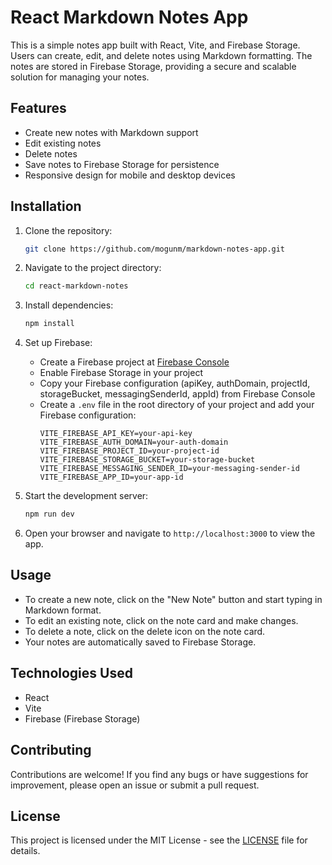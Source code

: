 # React Markdown Notes App

This is a simple notes app built with React, Vite, and Firebase Storage. Users can create, edit, and delete notes using Markdown formatting. The notes are stored in Firebase Storage, providing a secure and scalable solution for managing your notes.

## Features

- Create new notes with Markdown support
- Edit existing notes
- Delete notes
- Save notes to Firebase Storage for persistence
- Responsive design for mobile and desktop devices

## Installation

1. Clone the repository:
   ```bash
   git clone https://github.com/mogunm/markdown-notes-app.git
   ```

2. Navigate to the project directory:
   ```bash
   cd react-markdown-notes
   ```

3. Install dependencies:
   ```bash
   npm install
   ```

4. Set up Firebase:
   - Create a Firebase project at [Firebase Console](https://console.firebase.google.com/)
   - Enable Firebase Storage in your project
   - Copy your Firebase configuration (apiKey, authDomain, projectId, storageBucket, messagingSenderId, appId) from Firebase Console
   - Create a `.env` file in the root directory of your project and add your Firebase configuration:
     ```plaintext
     VITE_FIREBASE_API_KEY=your-api-key
     VITE_FIREBASE_AUTH_DOMAIN=your-auth-domain
     VITE_FIREBASE_PROJECT_ID=your-project-id
     VITE_FIREBASE_STORAGE_BUCKET=your-storage-bucket
     VITE_FIREBASE_MESSAGING_SENDER_ID=your-messaging-sender-id
     VITE_FIREBASE_APP_ID=your-app-id
     ```

5. Start the development server:
   ```bash
   npm run dev
   ```

6. Open your browser and navigate to `http://localhost:3000` to view the app.

## Usage

- To create a new note, click on the "New Note" button and start typing in Markdown format.
- To edit an existing note, click on the note card and make changes.
- To delete a note, click on the delete icon on the note card.
- Your notes are automatically saved to Firebase Storage.

## Technologies Used

- React
- Vite
- Firebase (Firebase Storage)

## Contributing

Contributions are welcome! If you find any bugs or have suggestions for improvement, please open an issue or submit a pull request.

## License

This project is licensed under the MIT License - see the [LICENSE](LICENSE) file for details.